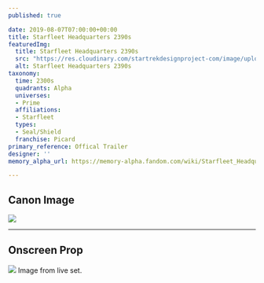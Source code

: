 ```yaml
---
published: true

date: 2019-08-07T07:00:00+00:00
title: Starfleet Headquarters 2390s
featuredImg:
  title: Starfleet Headquarters 2390s
  src: "https://res.cloudinary.com/startrekdesignproject-com/image/upload/v1565242451/StarfleetHeadquarters2390s.png"
  alt: Starfleet Headquarters 2390s
taxonomy:
  time: 2300s
  quadrants: Alpha
  universes:
  - Prime
  affiliations:
  - Starfleet
  types:
  - Seal/Shield
  franchise: Picard
primary_reference: Offical Trailer
designer: ''
memory_alpha_url: https://memory-alpha.fandom.com/wiki/Starfleet_Headquarters

---
```

## Canon Image

![](https://res.cloudinary.com/startrekdesignproject-com/image/upload/v1565242451/eadquarters2390s1.jpg)

___
## Onscreen Prop


![](https://res.cloudinary.com/startrekdesignproject-com/image/upload/v1565242451/StarfleetHeadquarters2390s_SetPhoto.jpg) Image from live set. 